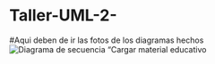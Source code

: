 # Taller-UML-2-
#Aqui deben de ir las fotos de los diagramas hechos 
![Diagrama de secuencia “Cargar material educativo](https://github.com/user-attachments/assets/95549f5d-cb05-4d16-bb1c-f6c76e6d192a)





